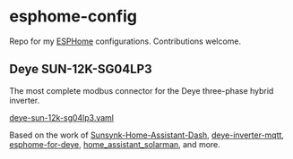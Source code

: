 # esphome-config
Repo for my [ESPHome](https://esphome.io/) configurations. Contributions welcome.

## Deye SUN-12K-SG04LP3
The most complete modbus connector for the Deye three-phase hybrid inverter.

[deye-sun-12k-sg04lp3.yaml](./devices/deye-sun-12k-sg04lp3.yaml)

Based on the work of [Sunsynk-Home-Assistant-Dash](https://github.com/slipx06/Sunsynk-Home-Assistant-Dash), [deye-inverter-mqtt](https://github.com/kbialek/deye-inverter-mqtt), [esphome-for-deye](https://github.com/klatremis/esphome-for-deye), [home_assistant_solarman](https://github.com/StephanJoubert/home_assistant_solarman), and more.
